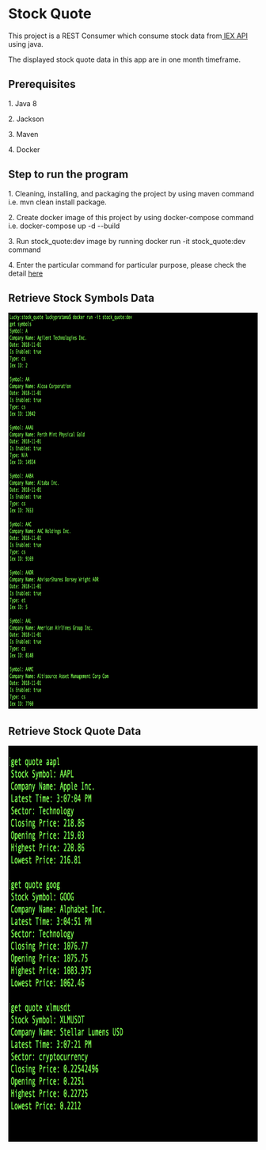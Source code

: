 <h1>Stock Quote</h1>

<p>This project is a REST Consumer which consume stock data from<a href="https://iextrading.com"> IEX API</a> using java.</p>
<p>The displayed stock quote data in this app are in one month timeframe.</p>

<h2>Prerequisites</h2>
<p>1. Java 8</p>
<p>2. Jackson</p>
<p>3. Maven</p> 
<p>4. Docker</p>

<h2>Step to run the program</h2>
<p>1. Cleaning, installing, and packaging the project by using maven command i.e. mvn clean install package.</p>
<p>2. Create docker image of this project by using docker-compose command i.e. docker-compose up -d --build</p>
<p>3. Run stock_quote:dev image by running docker run -it stock_quote:dev command</p>
<p>4. Enter the particular command for particular purpose, please check the detail <a href="./src/main/resources/input.txt">here</a></p>

<h2>Retrieve Stock Symbols Data</h2>
<div>
<img src="./src/main/resources/get-symbols.png" height="800pt" width="1000pt"/>
</div>

<h2>Retrieve Stock Quote Data</h2>
<div>
<img src="./src/main/resources/get-quote.png" height="800pt" width="1000pt"/>
</div>
